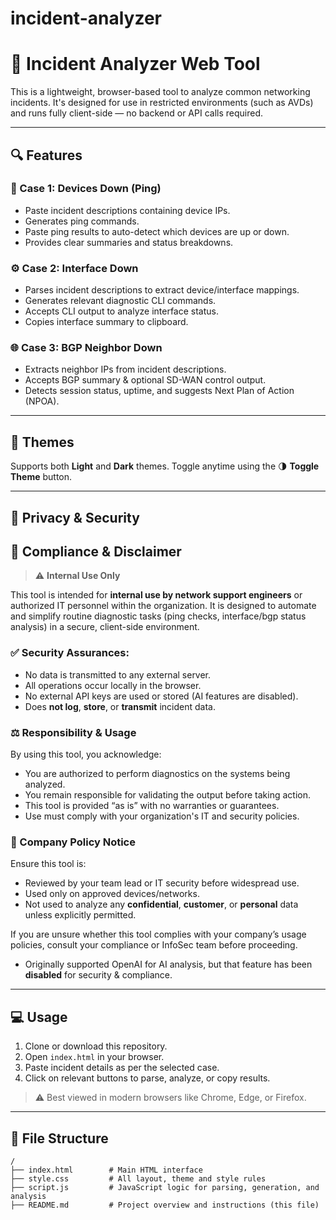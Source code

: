 # incident-analyzer


# 🚨 Incident Analyzer Web Tool

This is a lightweight, browser-based tool to analyze common networking incidents. It's designed for use in restricted environments (such as AVDs) and runs fully client-side — no backend or API calls required.

---

## 🔍 Features

### 🧰 Case 1: Devices Down (Ping)
- Paste incident descriptions containing device IPs.
- Generates ping commands.
- Paste ping results to auto-detect which devices are up or down.
- Provides clear summaries and status breakdowns.

### ⚙️ Case 2: Interface Down
- Parses incident descriptions to extract device/interface mappings.
- Generates relevant diagnostic CLI commands.
- Accepts CLI output to analyze interface status.
- Copies interface summary to clipboard.

### 🌐 Case 3: BGP Neighbor Down
- Extracts neighbor IPs from incident descriptions.
- Accepts BGP summary & optional SD-WAN control output.
- Detects session status, uptime, and suggests Next Plan of Action (NPOA).

---

## 🎨 Themes

Supports both **Light** and **Dark** themes. Toggle anytime using the 🌗 **Toggle Theme** button.

---

## 🚫 Privacy & Security
## 🔐 Compliance & Disclaimer

> ⚠️ **Internal Use Only**

This tool is intended for **internal use by network support engineers** or authorized IT personnel within the organization. It is designed to automate and simplify routine diagnostic tasks (ping checks, interface/bgp status analysis) in a secure, client-side environment.

### ✅ Security Assurances:
- No data is transmitted to any external server.
- All operations occur locally in the browser.
- No external API keys are used or stored (AI features are disabled).
- Does **not log**, **store**, or **transmit** incident data.

### ⚖️ Responsibility & Usage

By using this tool, you acknowledge:
- You are authorized to perform diagnostics on the systems being analyzed.
- You remain responsible for validating the output before taking action.
- This tool is provided “as is” with no warranties or guarantees.
- Use must comply with your organization's IT and security policies.

### 🏢 Company Policy Notice

Ensure this tool is:
- Reviewed by your team lead or IT security before widespread use.
- Used only on approved devices/networks.
- Not used to analyze any **confidential**, **customer**, or **personal** data unless explicitly permitted.

If you are unsure whether this tool complies with your company’s usage policies, consult your compliance or InfoSec team before proceeding.

- Originally supported OpenAI for AI analysis, but that feature has been **disabled** for security & compliance.

---

## 💻 Usage

1. Clone or download this repository.
2. Open `index.html` in your browser.
3. Paste incident details as per the selected case.
4. Click on relevant buttons to parse, analyze, or copy results.

> ⚠️ Best viewed in modern browsers like Chrome, Edge, or Firefox.

---

## 📁 File Structure

```plaintext
/
├── index.html        # Main HTML interface
├── style.css         # All layout, theme and style rules
├── script.js         # JavaScript logic for parsing, generation, and analysis
├── README.md         # Project overview and instructions (this file)


